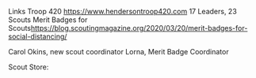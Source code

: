 Links
Troop 420 <https://www.hendersontroop420.com>
17 Leaders, 23 Scouts
Merit Badges for Scouts<https://blog.scoutingmagazine.org/2020/03/20/merit-badges-for-social-distancing/>

Carol Okins, new scout coordinator
Lorna, Merit Badge Coordinator

Scout Store: 
